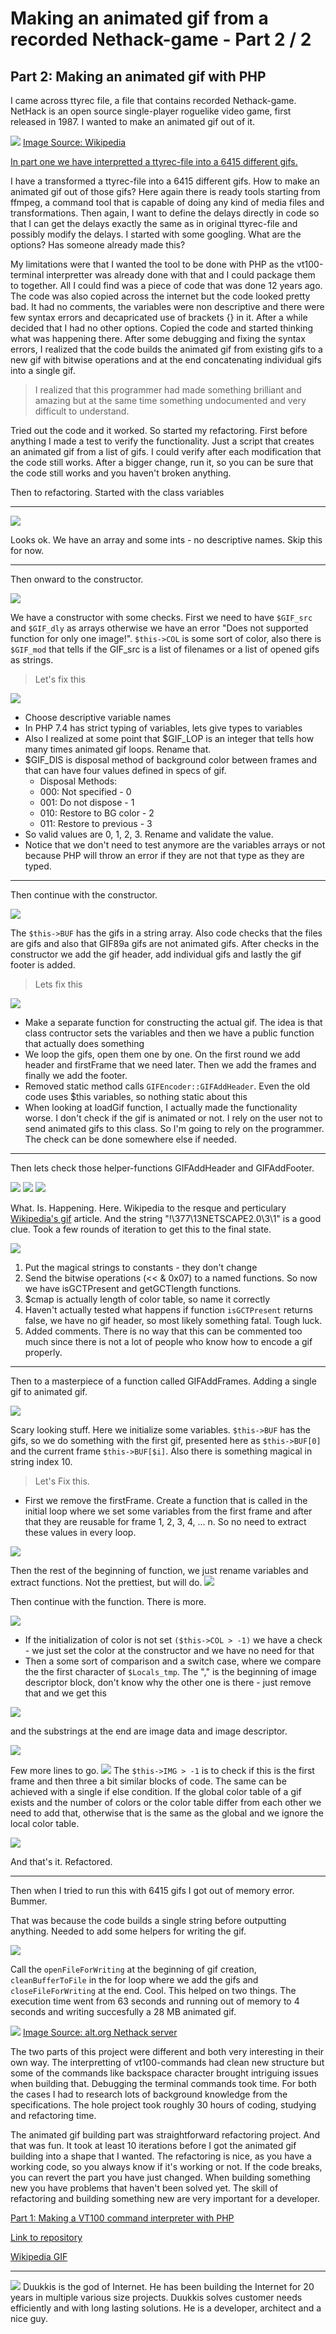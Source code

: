 
# Making an animated gif from a recorded Nethack-game - Part 2 / 2

## Part 2: Making an animated gif with PHP
I came across ttyrec file, a file that contains recorded Nethack-game. NetHack is an open source single-player roguelike video game, first released in 1987. I wanted to make an animated gif out of it.

![](images/NethackScreenshot.gif)
[Image Source: Wikipedia](https://commons.wikimedia.org/wiki/File:NethackScreenshot.gif)

[In part one we have interpretted a ttyrec-file into a 6415 different gifs.](BLOG.md)

I have a transformed a ttyrec-file into a 6415 different gifs. How to make an animated gif out of those gifs? Here again there is ready tools starting from ffmpeg, a command tool that is capable of doing any kind of media files and transformations. Then again, I want to define the delays directly in code so that I can get the delays exactly the same as in original ttyrec-file and possibly modify the delays. I started with some googling. What are the options? Has someone already made this? 

My limitations were that I wanted the tool to be done with PHP as the vt100-terminal interpretter was already done with that and I could package them to together. All I could find was a piece of code that was done 12 years ago. The code was also copied across the internet but the code looked pretty bad. It had no comments, the variables were non descriptive and there were few syntax errors and decapricated use of brackets {} in it. After a while decided that I had no other options. Copied the code and started thinking what was happening there. After some debugging and fixing the syntax errors, I realized that the code builds the animated gif from existing gifs to a new gif with bitwise operations and at the end concatenating individual gifs into a single gif.

> I realized that this programmer had made something brilliant and amazing but at the same time something undocumented and very difficult to understand.

Tried out the code and it worked. So started my refactoring. First before anything I made a test to verify the functionality. Just a script that creates an animated gif from a list of gifs. I could verify after each modification that the code still works. After a bigger change, run it, so you can be sure that the code still works and you haven't broken anything.

Then to refactoring. Started with the class variables
___

![](images/1.png)

Looks ok. We have an array and some ints - no descriptive names. Skip this for now. 

___

Then onward to the constructor.

![](images/2.png)

We have a constructor with some checks. First we need to have ```$GIF_src``` and ```$GIF_dly``` as arrays otherwise we have an error "Does not supported function for only one image!". ```$this->COL``` is some sort of color, also there is ```$GIF_mod``` that tells if the GIF_src is a list of filenames or a list of opened gifs as strings.

> Let's fix this

![](images/2fixed.png)

* Choose descriptive variable names
* In PHP 7.4 has strict typing of variables, lets give types to variables
* Also I realized at some point that $GIF_LOP is an integer that tells how many times animated gif loops. Rename that.
* $GIF_DIS is disposal method of background color between frames and that can have four values defined in specs of gif.
    - Disposal Methods:
    - 000: Not specified - 0
    - 001: Do not dispose - 1
    - 010: Restore to BG color - 2
    - 011: Restore to previous - 3
* So valid values are 0, 1, 2, 3. Rename and validate the value.
* Notice that we don't need to test anymore are the variables arrays or not because PHP will throw an error if they are not that type as they are typed.

___

Then continue with the constructor. 

![](images/3.png)

The ```$this->BUF``` has the gifs in a string array. Also code checks that the files are gifs and also that GIF89a gifs are not animated gifs. After checks in the constructor we add the gif header, add individual gifs and lastly the gif footer is added.

> Lets fix this

![](images/3fixed.png)

* Make a separate function for constructing the actual gif. The idea is that class contructor sets the variables and then we have a public function that actually does something
* We loop the gifs, open them one by one. On the first round we add header and firstFrame that we need later. Then we add the frames and finally we add the footer.
* Removed static method calls ```GIFEncoder::GIFAddHeader```. Even the old code uses $this variables, so nothing static about this
* When looking at loadGif function, I actually made the functionality worse. I don't check if the gif is animated or not. I rely on the user not to send animated gifs to this class. So I'm going to rely on the programmer. The check can be done somewhere else if needed.

___

Then lets check those helper-functions GIFAddHeader and GIFAddFooter.

![](images/4a.png)
![](images/4c.png)
![](images/4b.png)

What. Is. Happening. Here. Wikipedia to the resque and perticulary [Wikipedia's gif](https://en.wikipedia.org/wiki/GIF) article. And the string "!\377\13NETSCAPE2.0\3\1" is a good clue. Took a few rounds of iteration to get this to the final state.

![](images/4fixed.png)

1. Put the magical strings to constants - they don't change
2. Send the bitwise operations (<< & 0x07) to a named functions. So now we have isGCTPresent and getGCTlength functions.
3. $cmap is actually length of color table, so name it correctly
4. Haven't actually tested what happens if function ```isGCTPresent``` returns false, we have no gif header, so most likely something fatal. Tough luck.
5. Added comments. There is no way that this can be commented too much since there is not a lot of people who know how to encode a gif properly.

---

Then to a masterpiece of a function called GIFAddFrames. Adding a single gif to animated gif.

![](images/5.png)

Scary looking stuff. Here we initialize some variables. ```$this->BUF``` has the gifs, so we do something with the first gif, presented here as ```$this->BUF[0]``` and the current frame ```$this->BUF[$i]```. Also there is something magical in string index 10. 

> Let's Fix this.

* First we remove the firstFrame. Create a function that is called in the initial loop where we set some variables from the first frame and after that they are reusable for frame 1, 2, 3, 4, ... n. So no need to extract these values in every loop.

![](images/5fixeda.png)

Then the rest of the beginning of function, we just rename variables and extract functions. Not the prettiest, but will do.
![](images/5fixed.png)

Then continue with the function. There is more.

![](images/6.png)

* If the initialization of color is not set ```($this->COL > -1)``` we have a check - we just set the color at the constructor and we have no need for that
* Then a some sort of comparison and a switch case, where we compare the the first character of ```$Locals_tmp```. The "," is the beginning of image descriptor block, don't know why the other one is there - just remove that and we get this

![](images/6fixed.png)

and the substrings at the end are image data and image descriptor.

![](images/6fixeda.png)

Few more lines to go.
![](images/7.png)
The ```$this->IMG > -1``` is to check if this is the first frame and then three a bit similar blocks of code. The same can be achieved with a single if else condition. If the global color table of a gif exists and the number of colors or the color table differ from each other we need to add that, otherwise that is the same as the global and we ignore the local color table. 

![](images/7fixed.png)

And that's it. Refactored.

---

Then when I tried to run this with 6415 gifs I got out of memory error. Bummer.
 
That was because the code builds a single string before outputting anything. Needed to add some helpers for writing the gif.

![](images/8.png)

Call the ```openFileForWriting``` at the beginning of gif creation, ```cleanBufferToFile``` in the for loop where we add the gifs and ```closeFileForWriting``` at the end. Cool. This helped on two things. The execution time went from 63 seconds and running out of memory to 4 seconds and writing succesfully a 28 MB animated gif.

![](images/animated.gif)
[Image Source: alt.org Nethack server](https://alt.org/nethack/)


The two parts of this project were different and both very interesting in their own way. The interpretting of vt100-commands had clean new structure but some of the commands like backspace character brought intriguing issues when building that. Debugging the terminal commands took time. For both the cases I had to research lots of background knowledge from the specifications. The hole project took roughly 30 hours of coding, studying and refactoring time.

The animated gif building part was straightforward refactoring project. And that was fun. It took at least 10 iterations before I got the animated gif building into a shape that I wanted. The refactoring is nice, as you have a working code, so you always know if it's working or not. If the code breaks, you can revert the part you have just changed. When building something new you have problems that haven't been solved yet. The skill of refactoring and building something new are very important for a developer.

[Part 1: Making a VT100 command interpreter with PHP](BLOG.md)

[Link to repository](https://github.com/duukkis/terminal)

[Wikipedia GIF](https://en.wikipedia.org/wiki/GIF)

---

![](images/herbie.png)
Duukkis is the god of Internet. He has been building the Internet for 20 years in multiple various size projects. Duukkis solves customer needs efficiently and with long lasting solutions. He is a developer, architect and a nice guy.

